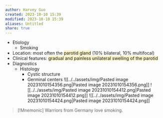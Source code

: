 ```yaml
---
author: Harvey Guo
created: 2023-10-10 15:39
modified: 2023-10-10 15:39
aliases: Untitled
share: true
---
```

- Etiology
	- Smoking
- Location: most often the <span style="background:rgba(240, 200, 0, 0.2)">parotid gland</span> (10% bilateral, 10% multifocal)
- Clinical features: <span style="background:rgba(240, 200, 0, 0.2)">gradual and painless unilateral swelling of the parotid</span>
- Diagnostics
	- Histology
		- Cystic structure
		- Germinal centers
![[../../assets/img/Pasted image 20231010154356.png|Pasted image 20231010154356.png]]
![[../../assets/img/Pasted image 20231010154412.png|Pasted image 20231010154412.png]]
![[../../assets/img/Pasted image 20231010154424.png|Pasted image 20231010154424.png]]

>[!Mnemonic] 
>Warriors from Germany love smoking.